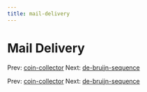 ```yaml
---
title: mail-delivery
---
```




# Mail Delivery

Prev: [coin-collector](coin-collector.md) Next:
[de-bruijn-sequence](de-bruijn-sequence.md)

Prev: [coin-collector](coin-collector.md) Next:
[de-bruijn-sequence](de-bruijn-sequence.md)
